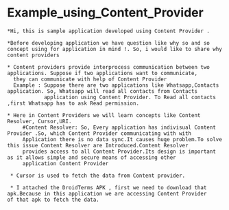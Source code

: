 # Example_using_Content_Provider

    *Hi, this is sample application developed using Content Provider . 

    *Before developing application we have question like why so and so concept using for application in mind !. So, i would like to share why content providers
    
    * Content providers provide interprocess communication between two applications. Suppose if two applications want to communicate, 
      they can communicate with help of Content Provider
      Example : Suppose there are two applications like Whatsapp,Contacts application. So, Whatsapp will read all contacts from Contacts
                application using Content Provider. To Read all contacts ,first Whatsapp has to ask Read permission.
                
    * Here in Content Providers we will learn concepts like Content Resolver, Cursor,URI.
         #Content Resolver: So, Every application has indivisual Content Provider .So, which Content Provider communicating with with
         Application there is no data sync.It causes huge problem.To solve this issue Content Resolver are Introduced.Content Resolver 
         provides access to all Content Provider.Its design is important as it allows simple and secure means of accessing other 
         application Content Provider
         
     * Cursor is used to fetch the data from Content provider.
     
     * I attached the DroidTerms APK , first we need to download that apk.Because in this application we are accessing Content Provider          of that apk to fetch the data. 
    
